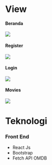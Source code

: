 # View

#### Beranda
<img src="https://github.com/samsul-rijal/dot-technical-test/tree/master/src/assets/screenshot/beranda.png" style="text-align : center;" > </img>

#### Register
<img src="https://github.com/samsul-rijal/dot-technical-test/tree/master/src/assets/screenshot/register.png" style="text-align : center;" > </img>

#### Login
<img src="https://github.com/samsul-rijal/dot-technical-test/tree/master/src/assets/screenshot/login.png" style="text-align : center;" > </img>

#### Movies
<img src="https://github.com/samsul-rijal/dot-technical-test/tree/master/src/assets/screenshot/movies.png" style="text-align : center;" > </img>


# Teknologi

### Front End
- React Js
- Bootstrap
- Fetch API OMDB